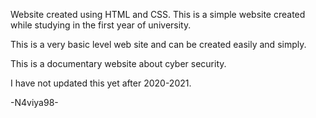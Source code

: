Website created using HTML and CSS. This is a simple website created while studying in the first year of university.

This is a very basic level web site and can be created easily and simply.

This is a documentary website about cyber security.

I have not updated this yet after 2020-2021.

-N4viya98-